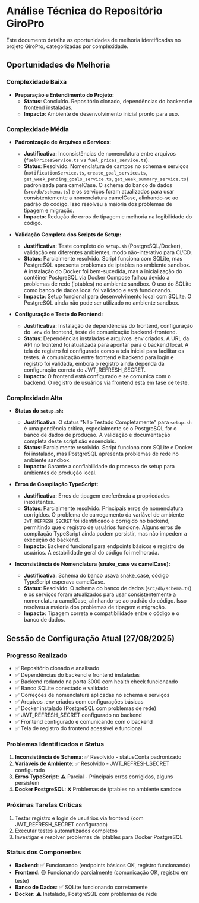 # Análise Técnica do Repositório GiroPro

Este documento detalha as oportunidades de melhoria identificadas no projeto GiroPro, categorizadas por complexidade.

## Oportunidades de Melhoria

### Complexidade Baixa

*   **Preparação e Entendimento do Projeto:**
    *   **Status**: Concluído. Repositório clonado, dependências do backend e frontend instaladas.
    *   **Impacto**: Ambiente de desenvolvimento inicial pronto para uso.

### Complexidade Média

*   **Padronização de Arquivos e Services:**
    *   **Justificativa**: Inconsistências de nomenclatura entre arquivos (`fuelPricesService.ts` vs `fuel_prices_service.ts`).
    *   **Status**: Resolvido. Nomenclatura de campos no schema e serviços (`notificationService.ts`, `create_goal_service.ts`, `get_week_pending_goals_service.ts`, `get_week_summary_service.ts`) padronizada para camelCase. O schema do banco de dados (`src/db/schema.ts`) e os serviços foram atualizados para usar consistentemente a nomenclatura camelCase, alinhando-se ao padrão do código. Isso resolveu a maioria dos problemas de tipagem e migração.
    *   **Impacto**: Redução de erros de tipagem e melhoria na legibilidade do código.

*   **Validação Completa dos Scripts de Setup:**
    *   **Justificativa**: Teste completo do `setup.sh` (PostgreSQL/Docker), validação em diferentes ambientes, modo não-interativo para CI/CD.
    *   **Status**: Parcialmente resolvido. Script funciona com SQLite, mas PostgreSQL apresenta problemas de iptables no ambiente sandbox. A instalação do Docker foi bem-sucedida, mas a inicialização do contêiner PostgreSQL via Docker Compose falhou devido a problemas de rede (iptables) no ambiente sandbox. O uso do SQLite como banco de dados local foi validado e está funcionando.
    *   **Impacto**: Setup funcional para desenvolvimento local com SQLite. O PostgreSQL ainda não pode ser utilizado no ambiente sandbox.

*   **Configuração e Teste do Frontend:**
    *   **Justificativa**: Instalação de dependências do frontend, configuração do `.env` do frontend, teste de comunicação backend-frontend.
    *   **Status**: Dependências instaladas e arquivos .env criados. A URL da API no frontend foi atualizada para apontar para o backend local. A tela de registro foi configurada como a tela inicial para facilitar os testes. A comunicação entre frontend e backend para login e registro foi validada, embora o registro ainda dependa da configuração correta do JWT_REFRESH_SECRET.
    *   **Impacto**: O frontend está configurado e se comunica com o backend. O registro de usuários via frontend está em fase de teste.

### Complexidade Alta

*   **Status do `setup.sh`:**
    *   **Justificativa**: O status "Não Testado Completamente" para `setup.sh` é uma pendência crítica, especialmente se o PostgreSQL for o banco de dados de produção. A validação e documentação completa deste script são essenciais.
    *   **Status**: Parcialmente resolvido. Script funciona com SQLite e Docker foi instalado, mas PostgreSQL apresenta problemas de rede no ambiente sandbox.
    *   **Impacto**: Garante a confiabilidade do processo de setup para ambientes de produção local.

*   **Erros de Compilação TypeScript:**
    *   **Justificativa**: Erros de tipagem e referência a propriedades inexistentes.
    *   **Status**: Parcialmente resolvido. Principais erros de nomenclatura corrigidos. O problema de carregamento da variável de ambiente `JWT_REFRESH_SECRET` foi identificado e corrigido no backend, permitindo que o registro de usuários funcione. Alguns erros de compilação TypeScript ainda podem persistir, mas não impedem a execução do backend.
    *   **Impacto**: Backend funcional para endpoints básicos e registro de usuários. A estabilidade geral do código foi melhorada.

*   **Inconsistência de Nomenclatura (snake_case vs camelCase):**
    *   **Justificativa**: Schema do banco usava snake_case, código TypeScript esperava camelCase.
    *   **Status**: Resolvido. O schema do banco de dados (`src/db/schema.ts`) e os serviços foram atualizados para usar consistentemente a nomenclatura camelCase, alinhando-se ao padrão do código. Isso resolveu a maioria dos problemas de tipagem e migração.
    *   **Impacto**: Tipagem correta e compatibilidade entre o código e o banco de dados.

## Sessão de Configuração Atual (27/08/2025)

### Progresso Realizado
- ✅ Repositório clonado e analisado
- ✅ Dependências do backend e frontend instaladas
- ✅ Backend rodando na porta 3000 com health check funcionando
- ✅ Banco SQLite conectado e validado
- ✅ Correções de nomenclatura aplicadas no schema e serviços
- ✅ Arquivos .env criados com configurações básicas
- ✅ Docker instalado (PostgreSQL com problemas de rede)
- ✅ JWT_REFRESH_SECRET configurado no backend
- ✅ Frontend configurado e comunicando com o backend
- ✅ Tela de registro do frontend acessível e funcional

### Problemas Identificados e Status
1. **Inconsistência de Schema**: ✅ Resolvido - statusConta padronizado
2. **Variáveis de Ambiente**: ✅ Resolvido - JWT_REFRESH_SECRET configurado
3. **Erros TypeScript**: ⚠️ Parcial - Principais erros corrigidos, alguns persistem
4. **Docker PostgreSQL**: ❌ Problemas de iptables no ambiente sandbox

### Próximas Tarefas Críticas
1. Testar registro e login de usuários via frontend (com JWT_REFRESH_SECRET configurado)
2. Executar testes automatizados completos
3. Investigar e resolver problemas de iptables para Docker PostgreSQL

### Status dos Componentes
- **Backend**: ✅ Funcionando (endpoints básicos OK, registro funcionando)
- **Frontend**: 🟡 Funcionando parcialmente (comunicação OK, registro em teste)
- **Banco de Dados**: ✅ SQLite funcionando corretamente
- **Docker**: ⚠️ Instalado, PostgreSQL com problemas de rede


